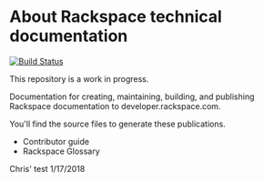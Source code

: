 # About Rackspace technical documentation

[![Build Status](https://travis-ci.org/rackerlabs/docs-rackspace.svg?branch=master)](https://travis-ci.org/rackerlabs/docs-rackspace)

This repository is a work in progress.

Documentation for creating, maintaining, building, and publishing Rackspace documentation to developer.rackspace.com.

You'll find the source files to generate these publications.

* Contributor guide
* Rackspace Glossary

Chris' test 1/17/2018

